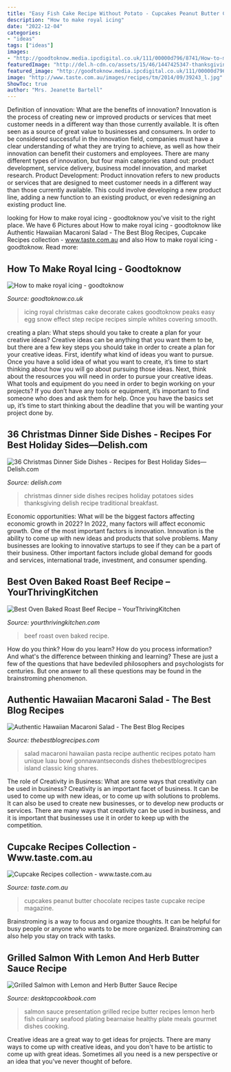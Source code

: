 ```yaml
---
title: "Easy Fish Cake Recipe Without Potato - Cupcakes Peanut Butter Chocolate Recipes Taste Cupcake Recipe Magazine"
description: "How to make royal icing"
date: "2022-12-04"
categories:
- "ideas"
tags: ["ideas"]
images:
- "http://goodtoknow.media.ipcdigital.co.uk/111/00000d796/8741/How-to-make-royal-icing.jpg"
featuredImage: "http://del.h-cdn.co/assets/15/46/1447425347-thanksgiving-funeral-potatoes-4.jpg"
featured_image: "http://goodtoknow.media.ipcdigital.co.uk/111/00000d796/8741/How-to-make-royal-icing.jpg"
image: "http://www.taste.com.au/images/recipes/tm/2014/09/39243_l.jpg"
ShowToc: true
author: "Mrs. Jeanette Bartell"
---
```



Definition of innovation: What are the benefits of innovation?
Innovation is the process of creating new or improved products or services that meet customer needs in a different way than those currently available. It is often seen as a source of great value to businesses and consumers. In order to be considered successful in the innovation field, companies must have a clear understanding of what they are trying to achieve, as well as how their innovation can benefit their customers and employees. There are many different types of innovation, but four main categories stand out: product development, service delivery, business model innovation, and market research. Product Development: Product innovation refers to new products or services that are designed to meet customer needs in a different way than those currently available. This could involve developing a new product line, adding a new function to an existing product, or even redesigning an existing product line.

	

		
looking for How to make royal icing - goodtoknow you've visit to the right place. We have 6 Pictures about How to make royal icing - goodtoknow like Authentic Hawaiian Macaroni Salad - The Best Blog Recipes, Cupcake Recipes collection - www.taste.com.au and also How to make royal icing - goodtoknow. Read more:
		
    
## How To Make Royal Icing - Goodtoknow

<img loading=lazy src="http://goodtoknow.media.ipcdigital.co.uk/111/00000d796/8741/How-to-make-royal-icing.jpg" onerror="this.onerror=null;this.src='https://tse3.mm.bing.net/th?id=OIP.uM10Wb-PBO4YDNAIA-KYNgHaE3&amp;pid=15.1';" alt="How to make royal icing - goodtoknow">

_Source: goodtoknow.co.uk_

>icing royal christmas cake decorate cakes goodtoknow peaks easy egg snow effect step recipe recipes simple whites covering smooth. 

	

creating a plan: What steps should you take to create a plan for your creative ideas?
Creative ideas can be anything that you want them to be, but there are a few key steps you should take in order to create a plan for your creative ideas. First, identify what kind of ideas you want to pursue. Once you have a solid idea of what you want to create, it’s time to start thinking about how you will go about pursuing those ideas. 
Next, think about the resources you will need in order to pursue your creative ideas. What tools and equipment do you need in order to begin working on your projects? If you don’t have any tools or equipment, it’s important to find someone who does and ask them for help. Once you have the basics set up, it’s time to start thinking about the deadline that you will be wanting your project done by.

    
## 36 Christmas Dinner Side Dishes - Recipes For Best Holiday Sides—Delish.com

<img loading=lazy src="http://del.h-cdn.co/assets/15/46/1447425347-thanksgiving-funeral-potatoes-4.jpg" onerror="this.onerror=null;this.src='https://tse4.mm.bing.net/th?id=OIP.6M5vJcb41y13IwiEVRiUeAHaLH&amp;pid=15.1';" alt="36 Christmas Dinner Side Dishes - Recipes for Best Holiday Sides—Delish.com">

_Source: delish.com_

>christmas dinner side dishes recipes holiday potatoes sides thanksgiving delish recipe traditional breakfast. 

	

Economic opportunities: What will be the biggest factors affecting economic growth in 2022?
In 2022, many factors will affect economic growth. One of the most important factors is innovation. Innovation is the ability to come up with new ideas and products that solve problems. Many businesses are looking to innovative startups to see if they can be a part of their business. Other important factors include global demand for goods and services, international trade, investment, and consumer spending.

    
## Best Oven Baked Roast Beef Recipe – YourThrivingKitchen

<img loading=lazy src="https://i.ytimg.com/vi/lWMr48psZzo/maxresdefault.jpg" onerror="this.onerror=null;this.src='https://tse2.mm.bing.net/th?id=OIP.8I3KGLTdEACydzzoEimTwgHaEK&amp;pid=15.1';" alt="Best Oven Baked Roast Beef Recipe – YourThrivingKitchen">

_Source: yourthrivingkitchen.com_

>beef roast oven baked recipe. 

	

How do you think? How do you learn? How do you process information? And what's the difference between thinking and learning? These are just a few of the questions that have bedeviled philosophers and psychologists for centuries. But one answer to all these questions may be found in the brainstroming phenomenon.

    
## Authentic Hawaiian Macaroni Salad - The Best Blog Recipes

<img loading=lazy src="http://thebestblogrecipes.com/wp-content/uploads/2016/08/Hawaiian-Macaroni-Salad-Image1-pic-tiny-1.jpg" onerror="this.onerror=null;this.src='https://tse3.mm.bing.net/th?id=OIP.SRmHjmlJJcjZKztCay4byAHaK0&amp;pid=15.1';" alt="Authentic Hawaiian Macaroni Salad - The Best Blog Recipes">

_Source: thebestblogrecipes.com_

>salad macaroni hawaiian pasta recipe authentic recipes potato ham unique luau bowl gonnawantseconds dishes thebestblogrecipes island classic king shares. 

	

The role of Creativity in Business: What are some ways that creativity can be used in business?
Creativity is an important facet of business. It can be used to come up with new ideas, or to come up with solutions to problems. It can also be used to create new businesses, or to develop new products or services. There are many ways that creativity can be used in business, and it is important that businesses use it in order to keep up with the competition.

    
## Cupcake Recipes Collection - Www.taste.com.au

<img loading=lazy src="http://www.taste.com.au/images/recipes/tm/2014/09/39243_l.jpg" onerror="this.onerror=null;this.src='https://tse1.mm.bing.net/th?id=OIP.hVnLsyBDEBeS2V_IQMPR1QHaE7&amp;pid=15.1';" alt="Cupcake Recipes collection - www.taste.com.au">

_Source: taste.com.au_

>cupcakes peanut butter chocolate recipes taste cupcake recipe magazine. 

	

Brainstroming is a way to focus and organize thoughts. It can be helpful for busy people or anyone who wants to be more organized. Brainstroming can also help you stay on track with tasks.

    
## Grilled Salmon With Lemon And Herb Butter Sauce Recipe

<img loading=lazy src="http://www.desktopcookbook.com/images-recipe/168638.jpg" onerror="this.onerror=null;this.src='https://tse3.mm.bing.net/th?id=OIP.-rCx7FY6FmkSSoOCao-d9QHaLG&amp;pid=15.1';" alt="Grilled Salmon with Lemon and Herb Butter Sauce Recipe">

_Source: desktopcookbook.com_

>salmon sauce presentation grilled recipe butter recipes lemon herb fish culinary seafood plating bearnaise healthy plate meals gourmet dishes cooking. 

	

Creative ideas are a great way to get ideas for projects. There are many ways to come up with creative ideas, and you don't have to be artistic to come up with great ideas. Sometimes all you need is a new perspective or an idea that you've never thought of before.

